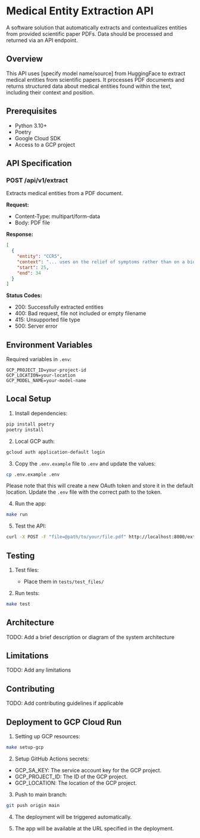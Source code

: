 # Medical Entity Extraction API

A software solution that automatically extracts and contextualizes entities from provided scientific paper PDFs. Data should be processed and returned via an API endpoint.

## Overview

This API uses [specify model name/source] from HuggingFace to extract medical entities from scientific papers. It processes PDF documents and returns structured data about medical entities found within the text, including their context and position.

## Prerequisites

- Python 3.10+
- Poetry
- Google Cloud SDK
- Access to a GCP project

## API Specification

### POST /api/v1/extract

Extracts medical entities from a PDF document.

**Request:**
- Content-Type: multipart/form-data
- Body: PDF file

**Response:**
```json
[
  {
    "entity": "CCR5",
    "context": "... uses on the relief of symptoms rather than on a biological 'cure'. have identified rare mutations in CCR5 that confer resilience against ...",
    "start": 25,
    "end": 34
  }
]
```

**Status Codes:**
- 200: Successfully extracted entities
- 400: Bad request, file not included or empty filename
- 415: Unsupported file type
- 500: Server error

## Environment Variables

Required variables in `.env`:
```
GCP_PROJECT_ID=your-project-id
GCP_LOCATION=your-location
GCP_MODEL_NAME=your-model-name
```

## Local Setup

1. Install dependencies:
```bash
pip install poetry
poetry install
```

2. Local GCP auth:
```bash
gcloud auth application-default login
```

3. Copy the `.env.example` file to `.env` and update the values:
```bash
cp .env.example .env
```

Please note that this will create a new OAuth token and store it in the default location. Update the `.env` file with the correct path to the token.

4. Run the app:
```bash
make run
```

5. Test the API:
```bash
curl -X POST -F "file=@path/to/your/file.pdf" http://localhost:8000/extract
```

## Testing

1. Test files:
   - Place them in `tests/test_files/`

2. Run tests:
```bash
make test
```


## Architecture

TODO: Add a brief description or diagram of the system architecture

## Limitations

TODO: Add any limitations

## Contributing

TODO: Add contributing guidelines if applicable

## Deployment to GCP Cloud Run

1. Setting up GCP resources:
```bash
make setup-gcp
```

2. Setup GitHub Actions secrets:
- GCP_SA_KEY: The service account key for the GCP project.
- GCP_PROJECT_ID: The ID of the GCP project.
- GCP_LOCATION: The location of the GCP project.

3. Push to main branch:
```bash
git push origin main
```

4. The deployment will be triggered automatically.

5. The app will be available at the URL specified in the deployment.
